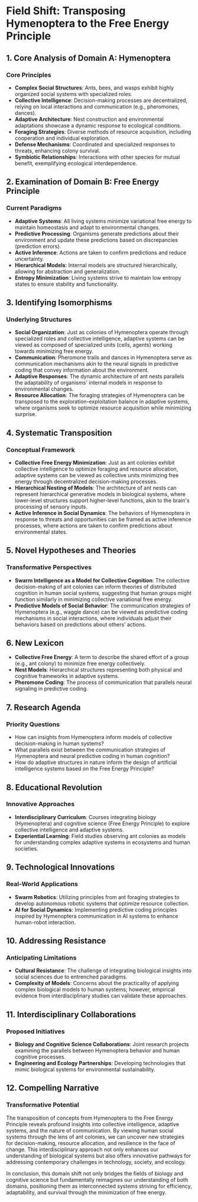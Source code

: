 # Field Shift: Transposing Hymenoptera to the Free Energy Principle

## 1. Core Analysis of Domain A: Hymenoptera

### Core Principles
- **Complex Social Structures**: Ants, bees, and wasps exhibit highly organized social systems with specialized roles.
- **Collective Intelligence**: Decision-making processes are decentralized, relying on local interactions and communication (e.g., pheromones, dances).
- **Adaptive Architecture**: Nest construction and environmental adaptations showcase a dynamic response to ecological conditions.
- **Foraging Strategies**: Diverse methods of resource acquisition, including cooperation and individual exploration.
- **Defense Mechanisms**: Coordinated and specialized responses to threats, enhancing colony survival.
- **Symbiotic Relationships**: Interactions with other species for mutual benefit, exemplifying ecological interdependence.

## 2. Examination of Domain B: Free Energy Principle

### Current Paradigms
- **Adaptive Systems**: All living systems minimize variational free energy to maintain homeostasis and adapt to environmental changes.
- **Predictive Processing**: Organisms generate predictions about their environment and update these predictions based on discrepancies (prediction errors).
- **Active Inference**: Actions are taken to confirm predictions and reduce uncertainty.
- **Hierarchical Models**: Internal models are structured hierarchically, allowing for abstraction and generalization.
- **Entropy Minimization**: Living systems strive to maintain low entropy states to ensure stability and functionality.

## 3. Identifying Isomorphisms

### Underlying Structures
- **Social Organization**: Just as colonies of Hymenoptera operate through specialized roles and collective intelligence, adaptive systems can be viewed as composed of specialized units (cells, agents) working towards minimizing free energy.
- **Communication**: Pheromone trails and dances in Hymenoptera serve as communication mechanisms akin to the neural signals in predictive coding that convey information about the environment.
- **Adaptive Responses**: The dynamic architecture of ant nests parallels the adaptability of organisms' internal models in response to environmental changes.
- **Resource Allocation**: The foraging strategies of Hymenoptera can be transposed to the exploration-exploitation balance in adaptive systems, where organisms seek to optimize resource acquisition while minimizing surprise.

## 4. Systematic Transposition

### Conceptual Framework
- **Collective Free Energy Minimization**: Just as ant colonies exhibit collective intelligence to optimize foraging and resource allocation, adaptive systems can be viewed as collective units minimizing free energy through decentralized decision-making processes.
- **Hierarchical Nesting of Models**: The architecture of ant nests can represent hierarchical generative models in biological systems, where lower-level structures support higher-level functions, akin to the brain's processing of sensory inputs.
- **Active Inference in Social Dynamics**: The behaviors of Hymenoptera in response to threats and opportunities can be framed as active inference processes, where actions are taken to confirm predictions about environmental states.

## 5. Novel Hypotheses and Theories

### Transformative Perspectives
- **Swarm Intelligence as a Model for Collective Cognition**: The collective decision-making of ant colonies can inform theories of distributed cognition in human social systems, suggesting that human groups might function similarly in minimizing collective variational free energy.
- **Predictive Models of Social Behavior**: The communication strategies of Hymenoptera (e.g., waggle dance) can be viewed as predictive coding mechanisms in social interactions, where individuals adjust their behaviors based on predictions about others’ actions.

## 6. New Lexicon

- **Collective Free Energy**: A term to describe the shared effort of a group (e.g., ant colony) to minimize free energy collectively.
- **Nest Models**: Hierarchical structures representing both physical and cognitive frameworks in adaptive systems.
- **Pheromone Coding**: The process of communication that parallels neural signaling in predictive coding.

## 7. Research Agenda

### Priority Questions
- How can insights from Hymenoptera inform models of collective decision-making in human systems?
- What parallels exist between the communication strategies of Hymenoptera and neural predictive coding in human cognition?
- How do adaptive structures in nature inform the design of artificial intelligence systems based on the Free Energy Principle?

## 8. Educational Revolution

### Innovative Approaches
- **Interdisciplinary Curriculum**: Courses integrating biology (Hymenoptera) and cognitive science (Free Energy Principle) to explore collective intelligence and adaptive systems.
- **Experiential Learning**: Field studies observing ant colonies as models for understanding complex adaptive systems in ecosystems and human societies.

## 9. Technological Innovations

### Real-World Applications
- **Swarm Robotics**: Utilizing principles from ant foraging strategies to develop autonomous robotic systems that optimize resource collection.
- **AI for Social Dynamics**: Implementing predictive coding principles inspired by Hymenoptera communication in AI systems to enhance human-robot interaction.

## 10. Addressing Resistance

### Anticipating Limitations
- **Cultural Resistance**: The challenge of integrating biological insights into social sciences due to entrenched paradigms.
- **Complexity of Models**: Concerns about the practicality of applying complex biological models to human systems; however, empirical evidence from interdisciplinary studies can validate these approaches.

## 11. Interdisciplinary Collaborations

### Proposed Initiatives
- **Biology and Cognitive Science Collaborations**: Joint research projects examining the parallels between Hymenoptera behavior and human cognitive processes.
- **Engineering and Ecology Partnerships**: Developing technologies that mimic biological systems for environmental sustainability.

## 12. Compelling Narrative

### Transformative Potential
The transposition of concepts from Hymenoptera to the Free Energy Principle reveals profound insights into collective intelligence, adaptive systems, and the nature of communication. By viewing human social systems through the lens of ant colonies, we can uncover new strategies for decision-making, resource allocation, and resilience in the face of change. This interdisciplinary approach not only enhances our understanding of biological systems but also offers innovative pathways for addressing contemporary challenges in technology, society, and ecology. 

In conclusion, this domain shift not only bridges the fields of biology and cognitive science but fundamentally reimagines our understanding of both domains, positioning them as interconnected systems striving for efficiency, adaptability, and survival through the minimization of free energy.